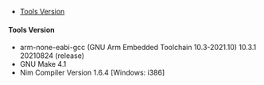 <!-- START doctoc generated TOC please keep comment here to allow auto update -->
<!-- DON'T EDIT THIS SECTION, INSTEAD RE-RUN doctoc TO UPDATE -->

- [Tools Version](#tools-version)

<!-- END doctoc generated TOC please keep comment here to allow auto update -->


#### Tools Version

- arm-none-eabi-gcc (GNU Arm Embedded Toolchain 10.3-2021.10) 10.3.1 20210824 (release)
- GNU Make 4.1
- Nim Compiler Version 1.6.4 [Windows: i386]

